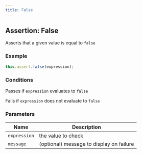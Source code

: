 ```yaml
---
title: False 
---
```


## Assertion: False 

Asserts that a given value is equal to `false` 

### Example 

```ts 
this.assert.false(expression);
``` 

### Conditions 

Passes if `expression` evaluates to `false`

Fails if `expression` does not evaluate to `false` 

### Parameters 

| Name | Description | 
|---|---| 
| `expression` | the value to check |
| `message` | (optional) message to display on failure |